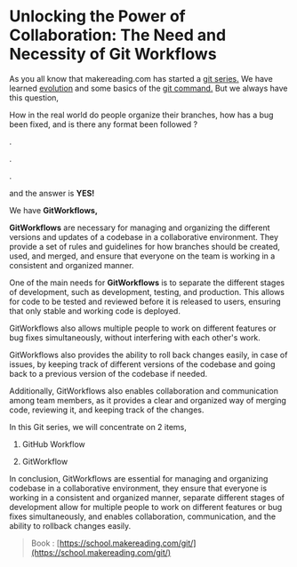 # Unlocking the Power of Collaboration: The Need and Necessity of Git Workflows

As you all know that makereading.com has started a [git series.](https://makereading.com/series/git) We have learned [evolution](https://makereading.com/git-session-1-evolution-of-version-control-system) and some basics of the [git command.](https://makereading.com/revisiting-git-commands-part-i) But we always have this question,

How in the real world do people organize their branches, how has a bug been fixed, and is there any format been followed ?

.

.

.

and the answer is **YES!**

We have **GitWorkflows,**

**GitWorkflows** are necessary for managing and organizing the different versions and updates of a codebase in a collaborative environment. They provide a set of rules and guidelines for how branches should be created, used, and merged, and ensure that everyone on the team is working in a consistent and organized manner.

One of the main needs for **GitWorkflows** is to separate the different stages of development, such as development, testing, and production. This allows for code to be tested and reviewed before it is released to users, ensuring that only stable and working code is deployed.

GitWorkflows also allows multiple people to work on different features or bug fixes simultaneously, without interfering with each other's work.

GitWorkflows also provides the ability to roll back changes easily, in case of issues, by keeping track of different versions of the codebase and going back to a previous version of the codebase if needed.

Additionally, GitWorkflows also enables collaboration and communication among team members, as it provides a clear and organized way of merging code, reviewing it, and keeping track of the changes.

In this Git series, we will concentrate on 2 items,

1. GitHub Workflow
    
2. GitWorkflow
    

In conclusion, GitWorkflows are essential for managing and organizing codebase in a collaborative environment, they ensure that everyone is working in a consistent and organized manner, separate different stages of development allow for multiple people to work on different features or bug fixes simultaneously, and enables collaboration, communication, and the ability to rollback changes easily.

> Book : [https://school.makereading.com/git/](https://school.makereading.com/git/)